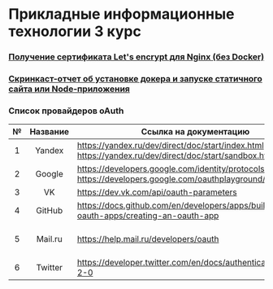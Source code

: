 # Прикладные информационные технологии 3 курс

### [Получение сертификата Let's encrypt для Nginx (без Docker)](https://drive.google.com/file/d/1rZpl57rUfxHl7mzhDDoykLJGmnggLiiS/view)
### [Скринкаст-отчет об установке докера и запуске статичного сайта или Node-приложения](https://drive.google.com/file/d/12QY6JL8pXsCvuos5Km4usvWsRCfaz-jL/view?usp=sharing)
### Список провайдеров oAuth
| № |    Название    |     Ссылка   на документацию                                                                                             |     Ссылки на модули                                                                                                             |
|:-:|:--------------:|--------------------------------------------------------------------------------------------------------------------------|----------------------------------------------------------------------------------------------------------------------------------|
| 1 |     Yandex     |     https://yandex.ru/dev/direct/doc/start/index.html     https://yandex.ru/dev/direct/doc/start/sandbox.html#sandbox    |     https://yandex.ru/dev/direct/doc/examples-v5/python3.html                                                                    |
| 2 |     Google     |     https://developers.google.com/identity/protocols/oauth2     https://developers.google.com/oauthplayground/           |     https://github.com/googleapis/google-api-python-client                                                                       |
| 3 |     VK         |     https://dev.vk.com/api/oauth-parameters                                                                              |                                                                                                                                  |
| 4 |     GitHub     |     https://docs.github.com/en/developers/apps/building-oauth-apps/creating-an-oauth-app                                 |     https://docs.github.com/en/developers/apps/building-oauth-apps/authorizing-oauth-apps                                        |
| 5 |     Mail.ru    |     https://help.mail.ru/developers/oauth                                                                                |     https://help.mail.ru/developers/oauth/button     https://python-social-auth.readthedocs.io/en/latest/backends/mailru.html    |
| 6 |     Twitter    |     https://developer.twitter.com/en/docs/authentication/oauth-2-0                                                       |     https://developer.twitter.com/en/docs/twitter-api/tools-and-libraries/v2                                                     |
